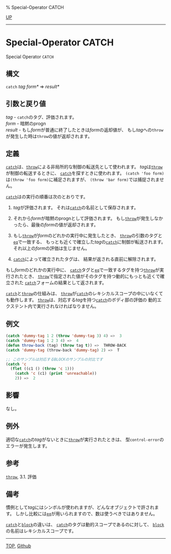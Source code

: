 % Special-Operator CATCH

[UP](5.3.html)  

---

# Special-Operator CATCH


Special Operator `CATCH`


## 構文

`catch` *tag* *form\** => *result\**


## 引数と戻り値

*tag* - `catch`のタグ、評価されます。  
*form* - 暗黙のprogn  
*result* - もし*form*が普通に終了したときは*form*の返却値が、
もし*tag*への`throw`が発生した時は`throw`の値が返却されます。


## 定義

[`catch`](5.3.catch.html)は、[`throw`](5.3.throw.html)による非局所的な制御の転送先として使われます。
*tag*は[`throw`](5.3.throw.html)が制御の転送するときに、
[`catch`](5.3.catch.html)を探すときに使われます。
`(catch 'foo form)`は`(throw 'foo form)`に補足されますが、
`(throw 'bar form)`では捕捉されません。

[`catch`](5.3.catch.html)はの実行の順番は次のとおりです。

1. *tag*が評価されます。
それは[`catch`](5.3.catch.html)の名前として保存されます。

2. それから*form*が暗黙のprognとして評価されます。
もし[`throw`](5.3.throw.html)が発生しなかったら、最後の*form*の値が返却されます。

3. もし[`throw`](5.3.throw.html)が*form*のどれかの実行中に発生したとき、
[`throw`](5.3.throw.html)の引数のタグと[`eq`](5.3.eq.html)で一致する、
もっとも近くで確立した*tag*の[`catch`](5.3.catch.html)に制御が転送されます。
それ以上の*form*の評価は生じません。

4. [`catch`](5.3.catch.html)によって確立されたタグは、
結果が返される直前に解除されます。

もし*form*のどれかの実行中に、
[`catch`](5.3.catch.html)タグと[`eq`](5.3.eq.html)で一致するタグを持つ[`throw`](5.3.throw.html)が実行されたとき、
[`throw`](5.3.throw.html)で指定された値がそのタグを持つ動的にもっとも近くで確立された
[`catch`](5.3.catch.html)フォームの結果として返されます。

[`catch`](5.3.catch.html)と[`throw`](5.3.throw.html)の仕組みは、
[`throw`](5.3.throw.html)が[`catch`](5.3.catch.html)のレキシカルスコープの中にいなくても動作します。
[`throw`](5.3.throw.html)は、対応する*tag*を持つ[`catch`](5.3.catch.html)のボディ部の評価の
動的エクステント内で実行されなければなりません。

## 例文

```lisp
(catch 'dummy-tag 1 2 (throw 'dummy-tag 3) 4) =>  3
(catch 'dummy-tag 1 2 3 4) =>  4
(defun throw-back (tag) (throw tag t)) =>  THROW-BACK
(catch 'dummy-tag (throw-back 'dummy-tag) 2) =>  T

;; このサンプルは対応するBLOCKのサンプルの対比です
(catch 'c
  (flet ((c1 () (throw 'c 1)))
    (catch 'c (c1) (print 'unreachable))
    2)) =>  2
```


## 影響

なし。


## 例外

適切な[`catch`](5.3.catch.html)の*tag*がないときに[`throw`](5.3.throw.html)が実行されたときは、
型`control-error`のエラーが発生します。


## 参考

[`throw`](5.3.throw.html),
3.1. 評価


## 備考

慣例として*tag*にはシンボルが使われますが、どんなオブジェクトで許されます。
しかし比較には[`eq`](5.3.eq.html)が用いられますので、数は使うべきではありません。

[`catch`](5.3.catch.html)と[`block`](5.3.block.html)の違いは、
[`catch`](5.3.catch.html)のタグは動的スコープであるのに対して、
[`block`](5.3.block.html)の名前はレキシカルスコープです。


---
[TOP](index.html),  [Github](https://github.com/nptcl/npt-japanese)

